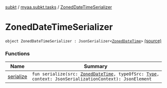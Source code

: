 [subkt](../../index.md) / [myaa.subkt.tasks](../index.md) / [ZonedDateTimeSerializer](./index.md)

# ZonedDateTimeSerializer

`object ZonedDateTimeSerializer : JsonSerializer<`[`ZonedDateTime`](https://docs.oracle.com/javase/9/docs/api/java/time/ZonedDateTime.html)`>` [(source)](https://github.com/Myaamori/SubKt/blob/0.1.10/src/main/kotlin/myaa/subkt/tasks/discordtask.kt#L39)

### Functions

| Name | Summary |
|---|---|
| [serialize](serialize.md) | `fun serialize(src: `[`ZonedDateTime`](https://docs.oracle.com/javase/9/docs/api/java/time/ZonedDateTime.html)`, typeOfSrc: `[`Type`](https://docs.oracle.com/javase/9/docs/api/java/lang/reflect/Type.html)`, context: JsonSerializationContext): JsonElement` |
